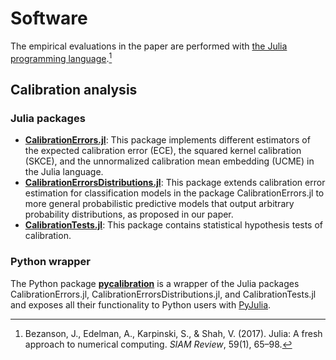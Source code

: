 # Software

The empirical evaluations in the paper are performed with [the
Julia programming language](https://julialang.org/).[^Julia2017]

[^Julia2017]: Bezanson, J., Edelman, A., Karpinski, S., & Shah, V. (2017). Julia: A fresh approach to numerical computing. *SIAM Review*, 59(1), 65–98.

## Calibration analysis

### Julia packages

* [**CalibrationErrors.jl**](https://github.com/devmotion/CalibrationErrors.jl): This
  package implements different estimators of the expected calibration error (ECE),
  the squared kernel calibration (SKCE), and the unnormalized calibration mean
  embedding (UCME) in the Julia language.
* [**CalibrationErrorsDistributions.jl**](https://github.com/devmotion/CalibrationErrorsDistributions.jl):
  This package extends calibration error estimation for classification models in the
  package CalibrationErrors.jl to more general probabilistic predictive models that
  output arbitrary probability distributions, as proposed in our paper.
* [**CalibrationTests.jl**](https://github.com/devmotion/CalibrationTests.jl):
  This package contains statistical hypothesis tests of calibration.

### Python wrapper

The Python package [**pycalibration**](https://github.com/devmotion/pycalibration)
is a wrapper of the Julia packages CalibrationErrors.jl, CalibrationErrorsDistributions.jl,
and CalibrationTests.jl and exposes all their functionality to Python users with
[PyJulia](https://github.com/JuliaPy/pyjulia).
